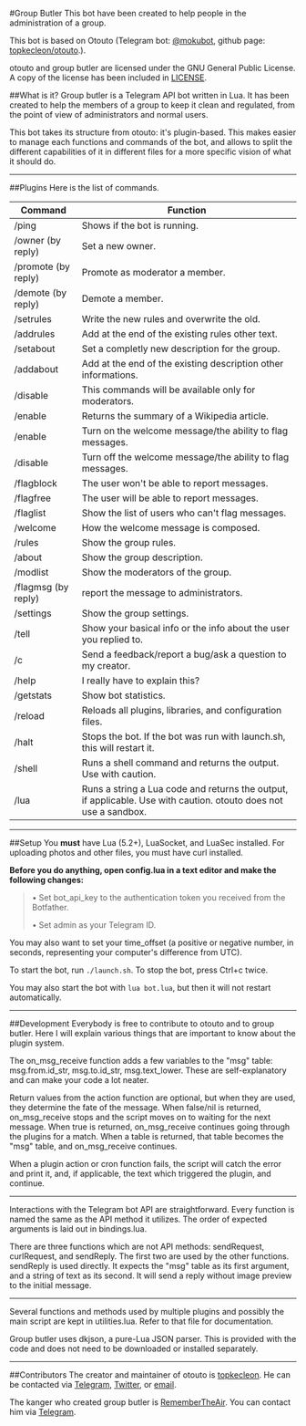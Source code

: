 #Group Butler
This bot have been created to help people in the administration of a group.

This bot is based on Otouto (Telegram bot: [@mokubot](https://telegram.me/mokubot), github page: [topkecleon/otouto](https://github.com/topkecleon/otouto).).

otouto and group butler are licensed under the GNU General Public License. A copy of the license has been included in [LICENSE](https://github.com/topkecleon/otouto/blob/master/LICENSE).

##What is it?
Group butler is a Telegram API bot written in Lua. It has been created to help the members of a group to keep it clean and regulated, from the point of view of administrators and normal users.

This bot takes its structure from otouto: it's plugin-based. This makes easier to manage each functions and commands of the bot, and allows to split the different capabilities of it in different files for a more specific vision of what it should do.

* * *

##Plugins
Here is the list of commands.

| Command | Function |
|---------|----------|
| /ping | Shows if the bot is running. |
| /owner (by reply) | Set a new owner. |
| /promote (by reply) | Promote as moderator a member. |
| /demote (by reply) | Demote a member. |
| /setrules <rules> | Write the new rules and overwrite the old. |
| /addrules <rules> | Add at the end of the existing rules other text. |
| /setabout <bio> | Set a completly new description for the group. |
| /addabout <bio> | Add at the end of the existing description other informations. |
| /disable <rules-about-modlist> | This commands will be available only for moderators. |
| /enable <rules-about-modlist> | Returns the summary of a Wikipedia article. |
| /enable <welcome-flag> | Turn on the welcome message/the ability to flag messages. |
| /disable <welcome-flag> | Turn off the welcome message/the ability to flag messages. |
| /flagblock | The user won't be able to report messages. |
| /flagfree | The user will be able to report messages. |
| /flaglist | Show the list of users who can\'t flag messages. |
| /welcome <no-r-a-ra-ma-rm-rma> | How the welcome message is composed. |
| /rules | Show the group rules. |
| /about | Show the group description. |
| /modlist | Show the moderators of the group. |
| /flagmsg (by reply) | report the message to administrators. |
| /settings | Show the group settings. |
| /tell | Show your basical info or the info about the user you replied to. |
| /c <feedback> | Send a feedback/report a bug/ask a question to my creator. |
| /help | I really have to explain this? |
| /getstats | Show bot statistics. |
| /reload | Reloads all plugins, libraries, and configuration files. |
| /halt | Stops the bot. If the bot was run with launch.sh, this will restart it. |
| /shell <command> | Runs a shell command and returns the output. Use with caution. |
| /lua <command> | Runs a string a Lua code and returns the output, if applicable. Use with caution. otouto does not use a sandbox. |


* * *

##Setup
You **must** have Lua (5.2+), LuaSocket, and LuaSec installed. For uploading photos and other files, you must have curl installed.


**Before you do anything, open config.lua in a text editor and make the following changes:**

> • Set bot_api_key to the authentication token you received from the Botfather.
>
> • Set admin as your Telegram ID.

You may also want to set your time_offset (a positive or negative number, in seconds, representing your computer's difference from UTC).

To start the bot, run `./launch.sh`. To stop the bot, press Ctrl+c twice.

You may also start the bot with `lua bot.lua`, but then it will not restart automatically.

* * *

##Development
Everybody is free to contribute to otouto and to group butler. Here I will explain various things that are important to know about the plugin system.

The on_msg_receive function adds a few variables to the "msg" table: msg.from.id_str, msg.to.id_str, msg.text_lower. These are self-explanatory and can make your code a lot neater.

Return values from the action function are optional, but when they are used, they determine the fate of the message. When false/nil is returned, on_msg_receive stops and the script moves on to waiting for the next message. When true is returned, on_msg_receive continues going through the plugins for a match. When a table is returned, that table becomes the "msg" table, and on_msg_receive continues.

When a plugin action or cron function fails, the script will catch the error and print it, and, if applicable, the text which triggered the plugin, and continue.

* * *

Interactions with the Telegram bot API are straightforward. Every function is named the same as the API method it utilizes. The order of expected arguments is laid out in bindings.lua.

There are three functions which are not API methods: sendRequest, curlRequest, and sendReply. The first two are used by the other functions. sendReply is used directly. It expects the "msg" table as its first argument, and a string of text as its second. It will send a reply without image preview to the initial message.

* * *

Several functions and methods used by multiple plugins and possibly the main script are kept in utilities.lua. Refer to that file for documentation.

Group butler uses dkjson, a pure-Lua JSON parser. This is provided with the code and does not need to be downloaded or installed separately.

* * *

##Contributors
The creator and maintainer of otouto is [topkecleon](http://github.com/topkecleon). He can be contacted via [Telegram](http://telegram.me/topkecleon), [Twitter](http://twitter.com/topkecleon), or [email](mailto:topkecleon@outlook.com).

The kanger who created group butler is [RememberTheAir](http://github.com/RememberTheAir). You can contact him via [Telegram](http://telegram.me/Rlotar).

